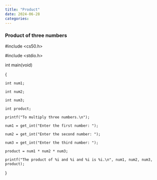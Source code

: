 ```yaml
---
title: "Product"
date: 2024-06-28
categories:
---
```

### Product of three numbers
#include <cs50.h>

#include <stdio.h>

int main(void)

{

    int num1;

    int num2;

    int num3;

    int product;

    printf("To multiply three numbers.\n");

    num1 = get_int("Enter the first number: ");

    num2 = get_int("Enter the second number: ");

    num3 = get_int("Enter the third number: ");

    product = num1 * num2 * num3;

    printf("The product of %i and %i and %i is %i.\n", num1, num2, num3, product);
    
}

